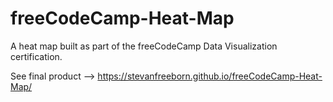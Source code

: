 # freeCodeCamp-Heat-Map

A heat map built as part of the freeCodeCamp Data Visualization certification.

See final product --> https://stevanfreeborn.github.io/freeCodeCamp-Heat-Map/
